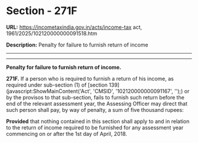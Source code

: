 # Section - 271F

**URL:** https://incometaxindia.gov.in/acts/income-tax act, 1961/2025/102120000000091518.htm

**Description:** Penalty for failure to furnish return of income

---

****

**Penalty for failure to furnish return of income.**

**271F.** If a person who is required to furnish a return of his income, as required under sub-section (1) of [section 139](javascript:ShowMainContent\('Act', 'CMSID', '102120000000091167', ''\);) or by the provisos to that sub-section, fails to furnish such return before the end of the relevant assessment year, the Assessing Officer may direct that such person shall pay, by way of penalty, a sum of five thousand rupees:

**Provided** that nothing contained in this section shall apply to and in relation to the return of income required to be furnished for any assessment year commencing on or after the 1st day of April, 2018.